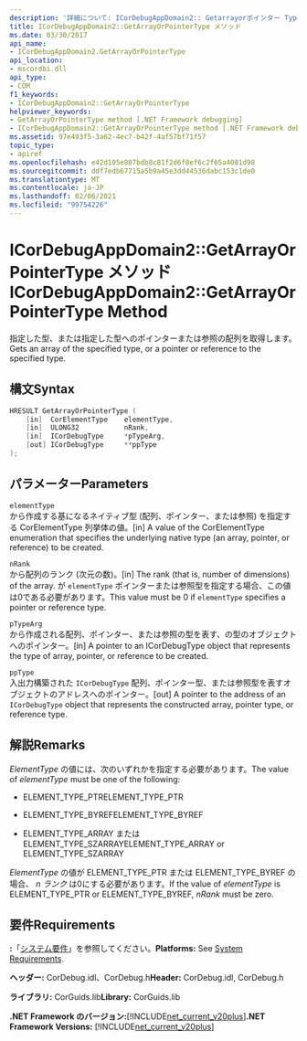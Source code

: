 ```yaml
---
description: '詳細について: ICorDebugAppDomain2:: Getarrayorポインター Type メソッド'
title: ICorDebugAppDomain2::GetArrayOrPointerType メソッド
ms.date: 03/30/2017
api_name:
- ICorDebugAppDomain2.GetArrayOrPointerType
api_location:
- mscordbi.dll
api_type:
- COM
f1_keywords:
- ICorDebugAppDomain2::GetArrayOrPointerType
helpviewer_keywords:
- GetArrayOrPointerType method [.NET Framework debugging]
- ICorDebugAppDomain2::GetArrayOrPointerType method [.NET Framework debugging]
ms.assetid: 97e493f5-3a62-4ec7-b42f-4af57bf71f57
topic_type:
- apiref
ms.openlocfilehash: e42d105e807bdb8c81f2d6f8ef6c2f65a4081d98
ms.sourcegitcommit: ddf7edb67715a5b9a45e3dd44536dabc153c1de0
ms.translationtype: MT
ms.contentlocale: ja-JP
ms.lasthandoff: 02/06/2021
ms.locfileid: "99754226"
---
```

# <a name="icordebugappdomain2getarrayorpointertype-method"></a><span data-ttu-id="3de90-103">ICorDebugAppDomain2::GetArrayOrPointerType メソッド</span><span class="sxs-lookup"><span data-stu-id="3de90-103">ICorDebugAppDomain2::GetArrayOrPointerType Method</span></span>

<span data-ttu-id="3de90-104">指定した型、または指定した型へのポインターまたは参照の配列を取得します。</span><span class="sxs-lookup"><span data-stu-id="3de90-104">Gets an array of the specified type, or a pointer or reference to the specified type.</span></span>  
  
## <a name="syntax"></a><span data-ttu-id="3de90-105">構文</span><span class="sxs-lookup"><span data-stu-id="3de90-105">Syntax</span></span>  
  
```cpp  
HRESULT GetArrayOrPointerType (  
    [in]  CorElementType    elementType,  
    [in]  ULONG32           nRank,  
    [in]  ICorDebugType     *pTypeArg,  
    [out] ICorDebugType     **ppType  
);  
```  
  
## <a name="parameters"></a><span data-ttu-id="3de90-106">パラメーター</span><span class="sxs-lookup"><span data-stu-id="3de90-106">Parameters</span></span>  

 `elementType`  
 <span data-ttu-id="3de90-107">から作成する基になるネイティブ型 (配列、ポインター、または参照) を指定する CorElementType 列挙体の値。</span><span class="sxs-lookup"><span data-stu-id="3de90-107">[in] A value of the CorElementType enumeration that specifies the underlying native type (an array, pointer, or reference) to be created.</span></span>  
  
 `nRank`  
 <span data-ttu-id="3de90-108">から配列のランク (次元の数)。</span><span class="sxs-lookup"><span data-stu-id="3de90-108">[in] The rank (that is, number of dimensions) of the array.</span></span> <span data-ttu-id="3de90-109">が `elementType` ポインターまたは参照型を指定する場合、この値は0である必要があります。</span><span class="sxs-lookup"><span data-stu-id="3de90-109">This value must be 0 if `elementType` specifies a pointer or reference type.</span></span>  
  
 `pTypeArg`  
 <span data-ttu-id="3de90-110">から作成される配列、ポインター、または参照の型を表す、の型のオブジェクトへのポインター。</span><span class="sxs-lookup"><span data-stu-id="3de90-110">[in] A pointer to an ICorDebugType object that represents the type of array, pointer, or reference to be created.</span></span>  
  
 `ppType`  
 <span data-ttu-id="3de90-111">入出力構築された `ICorDebugType` 配列、ポインター型、または参照型を表すオブジェクトのアドレスへのポインター。</span><span class="sxs-lookup"><span data-stu-id="3de90-111">[out] A pointer to the address of an `ICorDebugType` object that represents the constructed array, pointer type, or reference type.</span></span>  
  
## <a name="remarks"></a><span data-ttu-id="3de90-112">解説</span><span class="sxs-lookup"><span data-stu-id="3de90-112">Remarks</span></span>  

 <span data-ttu-id="3de90-113">*ElementType* の値には、次のいずれかを指定する必要があります。</span><span class="sxs-lookup"><span data-stu-id="3de90-113">The value of *elementType* must be one of the following:</span></span>  
  
- <span data-ttu-id="3de90-114">ELEMENT_TYPE_PTR</span><span class="sxs-lookup"><span data-stu-id="3de90-114">ELEMENT_TYPE_PTR</span></span>  
  
- <span data-ttu-id="3de90-115">ELEMENT_TYPE_BYREF</span><span class="sxs-lookup"><span data-stu-id="3de90-115">ELEMENT_TYPE_BYREF</span></span>  
  
- <span data-ttu-id="3de90-116">ELEMENT_TYPE_ARRAY または ELEMENT_TYPE_SZARRAY</span><span class="sxs-lookup"><span data-stu-id="3de90-116">ELEMENT_TYPE_ARRAY or ELEMENT_TYPE_SZARRAY</span></span>  
  
 <span data-ttu-id="3de90-117">*ElementType* の値が ELEMENT_TYPE_PTR または ELEMENT_TYPE_BYREF の場合、 *n ランク* は0にする必要があります。</span><span class="sxs-lookup"><span data-stu-id="3de90-117">If the value of *elementType* is ELEMENT_TYPE_PTR or ELEMENT_TYPE_BYREF, *nRank* must be zero.</span></span>  
  
## <a name="requirements"></a><span data-ttu-id="3de90-118">要件</span><span class="sxs-lookup"><span data-stu-id="3de90-118">Requirements</span></span>  

 <span data-ttu-id="3de90-119">**:**「[システム要件](../../get-started/system-requirements.md)」を参照してください。</span><span class="sxs-lookup"><span data-stu-id="3de90-119">**Platforms:** See [System Requirements](../../get-started/system-requirements.md).</span></span>  
  
 <span data-ttu-id="3de90-120">**ヘッダー:** CorDebug.idl、CorDebug.h</span><span class="sxs-lookup"><span data-stu-id="3de90-120">**Header:** CorDebug.idl, CorDebug.h</span></span>  
  
 <span data-ttu-id="3de90-121">**ライブラリ:** CorGuids.lib</span><span class="sxs-lookup"><span data-stu-id="3de90-121">**Library:** CorGuids.lib</span></span>  
  
 <span data-ttu-id="3de90-122">**.NET Framework のバージョン:**[!INCLUDE[net_current_v20plus](../../../../includes/net-current-v20plus-md.md)]</span><span class="sxs-lookup"><span data-stu-id="3de90-122">**.NET Framework Versions:** [!INCLUDE[net_current_v20plus](../../../../includes/net-current-v20plus-md.md)]</span></span>
